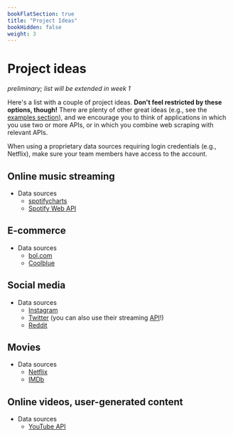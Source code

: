 ```yaml
---
bookFlatSection: true
title: "Project Ideas"
bookHidden: false
weight: 3
---
```


# Project ideas

*preliminary; list will be extended in week 1*

Here's a list with a couple of project ideas. __Don't feel restricted by these options, though!__ There are plenty of other great ideas (e.g., see the [examples section](../../../examples)), and we encourage you to think of applications in which you use two or more APIs, or in which you combine web scraping with relevant APIs.

When using a proprietary data sources requiring login credentials (e.g., Netflix), make sure your team members have access to the account.

<!--Research Context

Skilling up in web scraping and APIs requires practice, and conducting a group project is a great way to learn more about any facet of data- or computer science. Choose one of the following questions to explore further or pitch your own one during one of the live meetings in the course!
-->

## Online music streaming
- Data sources
  - [spotifycharts](https://spotifycharts.com/regional)
  - [Spotify Web API](https://developer.spotify.com/documentation/web-api/)
<!--
- Potential research questions
  - Compare the rankings across countries throughout time (2017-2021)
      - How long do tracks typically stay in the top 200?
      - Are the Spotify top 200 charts similar to [YouTube Music charts](https://charts.youtube.com)?
      - What is the relative market share of music streaming in comparison to global figures?
      - Can tracks that fell off the track, bounce back and climb up the rankings again?
      - Do the total number of streams significantly fluctuate throughout time?
    - Can you find clusters of countries that share the same music taste?
-->

## E-commerce
- Data sources
  - [bol.com](bol.com)
  - [Coolblue](coolblue.nl)
<!--
- Potential business questions
   - Are our tech products priced lower than our competitors?
   - Are the same products on sale at the same time?
   - Are customer reviews comparable across platforms?
   - How are products ordered by default?
-->

## Social media
- Data sources
  - [Instagram](https://www.instagram.com)
  - [Twitter](https://www.twitter.com) (you can also use their streaming [API](https://developer.twitter.com/en/docs)!)
  - [Reddit](https://www.reddit.com/dev/api/)

## Movies
- Data sources
  - [Netflix](https://www.netflix.com/browse)
  - [IMDb](https://www.imdb.com)
<!--
- Potential research questions
  - Which movie genres are most popular, and are most likely to be trending?
  - Are Netflix originals promoted more often on the homescreen than other movies?
  - Are the highest rated movies also the ones most popular on Netflix?
-->

## Online videos, user-generated content
- Data sources
  - [YouTube API](https://developers.google.com/youtube/v3)
<!--
- Potential research questions
  - What are the most popular types of YouTube channels in terms of views?
  - Did watchtime and views go up for these channels since the COVID-19 outbreak?
  - Do the channels with the most subscribers also earn the most? (e.g., see [Socialblade](https://socialblade.com/youtube/))
  - What factors play a role in determining the "Socialblade" channel grade?
  - How can you identify upcoming Youtubers that show great potential for an advertising partnership?
-->
